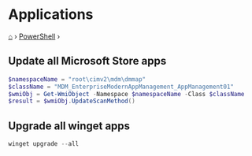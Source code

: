 # Applications
[⌂](../README.md) › [PowerShell](../README.md#powershell) ›

## Update all Microsoft Store apps

```powershell
$namespaceName = "root\cimv2\mdm\dmmap"
$className = "MDM_EnterpriseModernAppManagement_AppManagement01"
$wmiObj = Get-WmiObject -Namespace $namespaceName -Class $className
$result = $wmiObj.UpdateScanMethod()
```


## Upgrade all winget apps

```powershell
winget upgrade --all
```